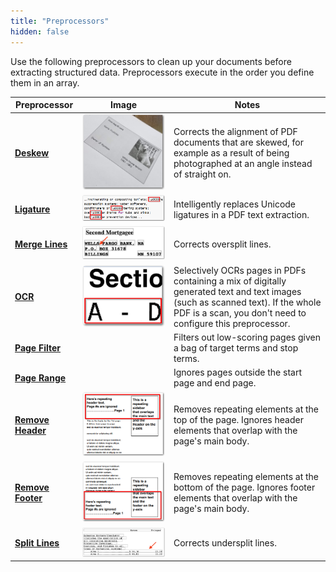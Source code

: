 ```yaml
---
title: "Preprocessors"
hidden: false
---
```

Use the following preprocessors to clean up your documents before extracting structured data. Preprocessors execute in the order you define them in an array.



| Preprocessor                           | Image                                                        | Notes                                                        |
| -------------------------------------- | ------------------------------------------------------------ | ------------------------------------------------------------ |
| **[Deskew](doc:deskew)**               | ![Click to enlarge](https://raw.githubusercontent.com/sensible-hq/sensible-docs/main/readme-sync/assets/v0/images/final/thumbnail_deskew.png) | Corrects the alignment of PDF documents that are skewed, for example as a result of being photographed at an angle instead of straight on. |
| **[Ligature](doc:ligature)**           | ![Click to enlarge](https://raw.githubusercontent.com/sensible-hq/sensible-docs/main/readme-sync/assets/v0/images/final/thumbnail_ligature.png) | Intelligently replaces Unicode ligatures in a PDF text extraction. |
| **[Merge Lines](doc:merge-lines)**     | ![Click to enlarge](https://raw.githubusercontent.com/sensible-hq/sensible-docs/main/readme-sync/assets/v0/images/final/thumbnail_merge_lines.png) | Corrects oversplit lines.                                    |
| **[OCR](doc:ocr)**                     | ![Click to enlarge](https://raw.githubusercontent.com/sensible-hq/sensible-docs/main/readme-sync/assets/v0/images/final/thumbnail_ocr.png) | Selectively OCRs pages in PDFs containing a mix of digitally generated text and text images (such as scanned text). If the whole PDF is a scan, you don't need to configure this preprocessor. |
| **[Page Filter](doc:page-filter)**     |                                                              | Filters out low-scoring pages given a bag of target terms and stop terms. |
| **[Page Range](doc:page-range)**       |                                                              | Ignores pages outside the start page and end page.           |
| **[Remove Header](doc:remove-header)** | ![Click to enlarge](https://raw.githubusercontent.com/sensible-hq/sensible-docs/main/readme-sync/assets/v0/images/final/thumbnail_remove_header.png) | Removes repeating elements at the top of the page.  Ignores header elements that overlap with the page's main body. |
| **[Remove Footer](doc:remove-footer)** | ![Click to enlarge](https://raw.githubusercontent.com/sensible-hq/sensible-docs/main/readme-sync/assets/v0/images/final/thumbnail_remove_footer.png) | Removes repeating elements at the bottom of the page. Ignores footer elements that overlap with the page's main body. |
| **[Split Lines](doc:split-lines)**     | ![Click to enlarge](https://raw.githubusercontent.com/sensible-hq/sensible-docs/main/readme-sync/assets/v0/images/final/thumbnail_split_lines.png) | Corrects undersplit lines.                                   |




